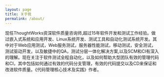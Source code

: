```yaml
---
layout: page
title: 关于我
permalink: /about/
---
```


现任ThoughtWorks资深软件质量咨询师,超过15年软件开发和测试工作经验。做过嵌入式系统和应用开发、Linux系统开发、测试工具和自动化测试系统开发。其中对于Web应用测试，Web服务测试，服务器性能测试，移动测试，安全测试，测试驱动开发，以及敏捷中的QA，测试分层一体化解决方案,以及SCM和CI有深入的理解。现在关注于软件测试全程自动化，以及如何帮助大型团队有效的管理代码和CI，其中包括如何通过有效的代码分支管理，有效的代码提交以及CD来保证和改进软件质量。《代码管理核心技术及实践》作者。
